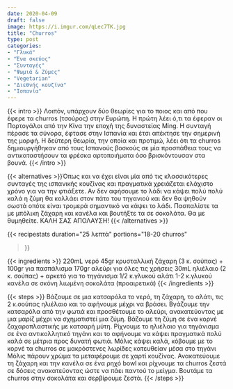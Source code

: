 ```yaml
---
date: 2020-04-09
draft: false
image: https://i.imgur.com/qLec7TK.jpg
title: "Churros"
type: post
categories:
- "Γλυκά"
- "Ένα σκεύος"
- "Συνταγές"
- "Ψωμιά & Ζύμες"
- "Vegetarian"
- "Διεθνής κουζίνα"
- "Ισπανία"
---
```


{{< intro >}}
Λοιπόν, υπάρχουν δύο θεωρίες για το ποιος και από που έφερε τα churros (τσούρος) στην Ευρώπη. Η πρώτη λέει ό,τι τα έφεραν οι Πορτογάλοι από την Κίνα την εποχή της δυναστείας Ming. Η συνταγή πέρασε τα σύνορα, έφτασε στην Ισπανία και έτσι απέκτησε την σημερινή της μορφή. Η δεύτερη θεωρία, την οποία και προτιμώ, λέει ότι τα churros δημιουργήθηκαν από τους Ισπανούς βοσκούς σε μία προσπάθεια τους να αντικαταστήσουν τα φρέσκα αρτοποιήματα όσο βρισκόντουσαν στα βουνά.
{{< /intro >}}

{{< alternatives >}}Όπως και να έχει είναι μία από τις κλασσικότερες συνταγές της ισπανικής κουζίνας και πραγματικά χρειάζεται ελάχιστο χρόνο για να την φτιάξετε. Αν δεν αφήσουμε το λάδι να κάψει πολύ πολύ καλά η ζύμη θα κολλάει στον πάτο του τηγανιού και δεν θα ψηθούν σωστά οπότε είναι τρομερά σημαντικό να κάψει το λάδι. Πασπαλίστε τα με μπόλικη ζάχαρη και κανέλα και βουτήξτε τα σε σοκολάτα. Θα με θυμηθείτε. ΚΑΛΗ ΣΑΣ ΑΠΟΛΑΥΣΗ!
{{< /alternatives >}}

{{< recipestats 
    duration="25 λεπτά"
    portions="18-20 churros"
>}}

{{< ingredients >}} 
220mL νερό
45gr κρυσταλλική ζάχαρη (3 κ. σούπας) + 100gr για πασπάλισμα
170gr αλεύρι για όλες τις χρήσεις
30mL ηλιέλαιο (2 κ. σούπας) + αρκετό για το τηγάνισμα
1/2 κ.γλυκού αλάτι
1-2 κ.γλυκού κανέλα σε σκόνη
λιωμένη σοκολάτα (προαιρετικά)
{{< /ingredients >}}

{{< steps >}}
Βάζουμε σε μια κατσαρόλα το νερό, τη ζάχαρη, το αλάτι, τις 2 κ.σούπας ηλιέλαιο και το αφήνουμε μέχρι να βράσει.
Βγάζουμε την κατσαρόλα από την φωτιά και προσθέτουμε το αλεύρι, ανακατεύοντας με μια μαρίζ μέχρι να σχηματιστεί μια ζύμη.
Βάζουμε τη ζύμη σε ένα κορνέ ζαχαροπλαστικής με κατσαρή μύτη.
Ρίχνουμε το ηλιέλαιο για τηγάνισμα σε ένα αντικολλητικό τηγάνι και το αφήνουμε να κάψει πραγματικά πολύ καλά σε μέτρια προς δυνατή φωτιά.
Μόλις κάψει καλά, κόβουμε με το κορνέ τα churros σε μακρόστενες λωρίδες κατευθείαν μέσα στο τηγάνι Μόλις πάρουν χρώμα τα μεταφέρουμε σε χαρτί κουζίνας.
Ανακατεύουμε τη ζάχαρη και την κανέλα σε ένα ρηχό bowl και ρίχνουμε τα churros ζεστά σε δόσεις ανακατεύοντας ώστε να πάει παντού το μείγμα.
Βουτάμε τα churros στην σοκολάτα και σερβίρουμε ζεστά.
{{< /steps >}}